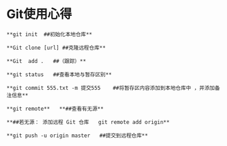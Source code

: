 # Git使用心得

`**git init  ##初始化本地仓库**`

`**Git clone [url] ##克隆远程仓库**`

<!--生成ssh公匙 ：ssh-keygen -t rsa -C "1577628224@qq.com"     ##连按3下回车-->

<!--cat ~/.ssh/id_rsa.pub ##查看ssh-->

`**Git  add .   ##（跟踪）**`

`**git status   ##查看本地与暂存区别**`

`**git commit 555.txt -m 提交555    ##将暂存区内容添加到本地仓库中 ，并添加备注信息**`

`**git remote**   **##查看有无源**` 

`**##若无源： 添加远程 Git 仓库   git remote add origin**`  

`**git push -u origin master   ##提交到远程仓库**`

<!--本地的代码和远程仓库的代码不一致用git pull --rebase origin master 完美解决-->


